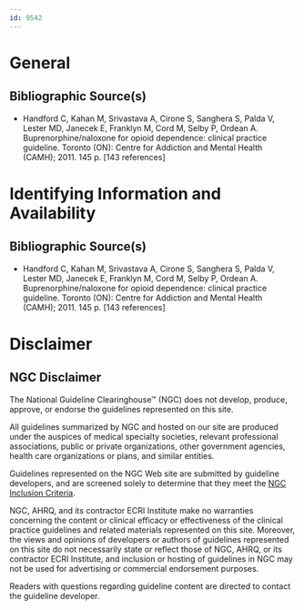 ```yaml
---
id: 9542
---
```


# General

## Bibliographic Source(s)

- Handford C, Kahan M, Srivastava A, Cirone S, Sanghera S, Palda V, Lester MD, Janecek E, Franklyn M, Cord M, Selby P, Ordean A. Buprenorphine/naloxone for opioid dependence: clinical practice guideline. Toronto (ON): Centre for Addiction and Mental Health (CAMH); 2011. 145 p. [143 references]

# Identifying Information and Availability

## Bibliographic Source(s)

- Handford C, Kahan M, Srivastava A, Cirone S, Sanghera S, Palda V, Lester MD, Janecek E, Franklyn M, Cord M, Selby P, Ordean A. Buprenorphine/naloxone for opioid dependence: clinical practice guideline. Toronto (ON): Centre for Addiction and Mental Health (CAMH); 2011. 145 p. [143 references]

# Disclaimer

## NGC Disclaimer

The National Guideline Clearinghouse™ (NGC) does not develop, produce, approve, or endorse the guidelines represented on this site.

All guidelines summarized by NGC and hosted on our site are produced under the auspices of medical specialty societies, relevant professional associations, public or private organizations, other government agencies, health care organizations or plans, and similar entities.

Guidelines represented on the NGC Web site are submitted by guideline developers, and are screened solely to determine that they meet the [NGC Inclusion Criteria](/help-and-about/summaries/inclusion-criteria).

NGC, AHRQ, and its contractor ECRI Institute make no warranties concerning the content or clinical efficacy or effectiveness of the clinical practice guidelines and related materials represented on this site. Moreover, the views and opinions of developers or authors of guidelines represented on this site do not necessarily state or reflect those of NGC, AHRQ, or its contractor ECRI Institute, and inclusion or hosting of guidelines in NGC may not be used for advertising or commercial endorsement purposes.

Readers with questions regarding guideline content are directed to contact the guideline developer.

